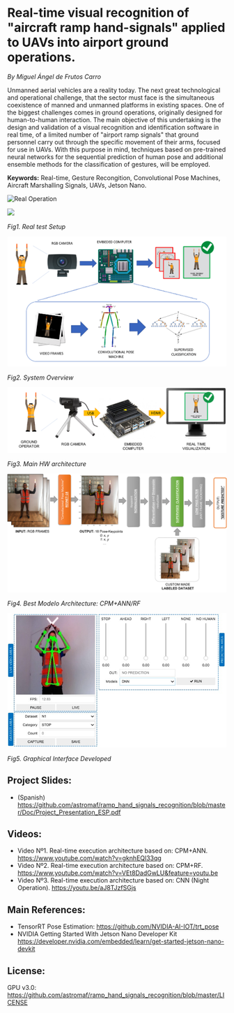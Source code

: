 # Real-time visual recognition of "aircraft ramp hand-signals" applied to UAVs into airport ground operations.
*By Miguel Ángel de Frutos Carro*

Unmanned aerial vehicles are a reality today. The next great technological and operational challenge, that the sector must face is the simultaneous coexistence of manned and unmanned platforms in existing spaces. One of the biggest challenges comes in ground operations, originally designed for human-to-human interaction.
The main objective of this undertaking is the design and validation of a visual recognition and identification software in real time, of a limited number of  "airport ramp signals" that ground personnel carry out through the specific movement of their arms, focused for use in UAVs.
With this purpose in mind, techniques based on pre-trained neural networks for the sequential prediction of human pose and additional ensemble methods for the classification of gestures, will be employed.

**Keywords:** Real-time, Gesture Recongition, Convolutional Pose Machines, Aircraft Marshalling Signals, UAVs, Jetson Nano.
<p align="center">

![Real Operation](https://github.com/astromaf/ramp_hand_signals_recognition/blob/master/Real%20Test%20validation/v1_gif.gif "Real Test")


![](https://github.com/astromaf/ramp_hand_signals_recognition/blob/master/Real%20Test%20validation/01_Setup.jpg)

*Fig1. Real test Setup*
  
![CONOPS](Figures/1_2.png?raw=true "System Overview")


*Fig2. System Overview*


![Setup](Figures/4_1.jpg?raw=true "Main HW architecture")


*Fig3. Main HW architecture*



![GUI](Figures/4_2.png?raw=true "Best Architecture")


*Fig4. Best Modelo Architecture: CPM+ANN/RF*



![GUI](Figures/5_1.jpg?raw=true "Graphical Interface")


*Fig5. Graphical Interface Developed*
</p>

## Project Slides:
- (Spanish) https://github.com/astromaf/ramp_hand_signals_recognition/blob/master/Doc/Project_Presentation_ESP.pdf

## Videos:
- Video Nº1. Real-time execution architecture based on: CPM+ANN. https://www.youtube.com/watch?v=gknhEQl33qg 
- Video Nº2. Real-time execution architecture based on: CPM+RF. https://www.youtube.com/watch?v=VEt8DadGwLU&feature=youtu.be
- Video Nº3. Real-time execution architecture based on: CNN (Night Operation). https://youtu.be/aJ8TJzfSGjs

## Main References:
- TensorRT Pose Estimation: https://github.com/NVIDIA-AI-IOT/trt_pose
- NVIDIA Getting Started With Jetson Nano Developer Kit https://developer.nvidia.com/embedded/learn/get-started-jetson-nano-devkit
## License:
GPU v3.0: https://github.com/astromaf/ramp_hand_signals_recognition/blob/master/LICENSE



